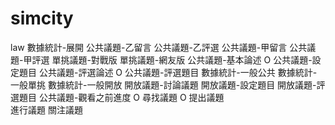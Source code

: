 # simcity


law
  數據統計-展開
  公共議題-乙留言
  公共議題-乙評選
  公共議題-甲留言
  公共議題-甲評選
  單挑議題-對戰版
  單挑議題-網友版
  公共議題-基本論述
O 公共議題-設定題目
  公共議題-評選論述
O 公共議題-評選題目
  數據統計-一般公共
  數據統計-一般單挑
  數據統計-一般開放
  開放議題-討論議題
  開放議題-設定題目
  開放議題-評選題目
  公共議題-觀看之前進度
O 尋找議題
O 提出議題   
  進行議題
  關注議題

